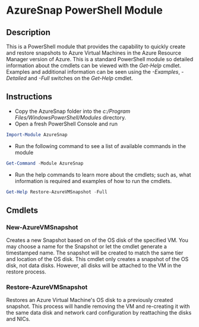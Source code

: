 # AzureSnap PowerShell Module

## Description

This is a PowerShell module that provides the capability to quickly create and restore snapshots to Azure Virtual Machines in the Azure Resource Manager version of Azure.  This is a standard PowerShell module so detailed information about the cmdlets can be viewed with the _Get-Help_ cmdlet.  Examples and additional information can be seen using the _-Examples_, _-Detailed_ and _-Full_ switches on the _Get-Help_ cmdlet.

## Instructions

* Copy the AzureSnap folder into the _c:/Program Files/WindowsPowerShell/Modules_ directory.
* Open a fresh PowerShell Console and run

```PowerShell
Import-Module AzureSnap 
```

* Run the following command to see a list of available commands in the module

```PowerShell
Get-Command -Module AzureSnap
```

* Run the help commands to learn more about the cmdlets; such as, what information is required and examples of how to run the cmdlets.

```PowerShell
Get-Help Restore-AzureVMSnapshot -Full
```
## Cmdlets

### New-AzureVMSnapshot

Creates a new Snapshot based on of the OS disk of the specified VM. You may choose a name for the Snapshot or let the cmdlet generate a timestamped name.  The snapshot will be created to match the same tier and location of the OS disk.
This cmdlet only creates a snapshot of the OS disk, not data disks.  However, all disks will be attached to the VM in the restore process.

### Restore-AzureVMSnapshot

Restores an Azure Virtual Machine's OS disk to a previously created snapshot.  This process will handle removing the VM and re-creating it with the same data disk and network card configuration by reattaching the disks and NICs.